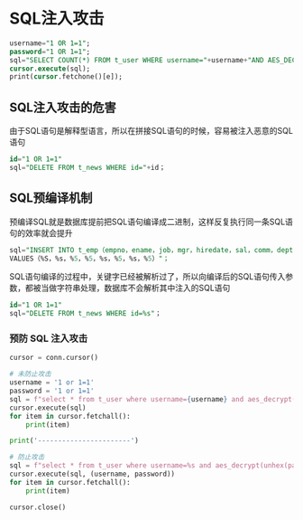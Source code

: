 # SQL注入攻击

```sql
username="1 OR 1=1";
password="1 OR 1=1";
sql="SELECT COUNT(*) FROM t_user WHERE username="+username+"AND AES_DECRYPT(UNHEX(password),' Hellowor1d")="+pas sword;
cursor.execute(sql);
print(cursor.fetchone()[e]);
```

## SQL注入攻击的危害
由于SQL语句是解释型语言，所以在拼接SQL语句的时候，容易被注入恶意的SQL语句
```sql
id="1 OR 1=1"
sql="DELETE FROM t_news WHERE id="+id；
```

## SQL预编译机制
预编译SQL就是数据库提前把SQL语句编译成二进制，这样反复执行同一条SQL语句的效率就会提升
```sql
sql="INSERT INTO t_emp（empno，ename，job，mgr，hiredate，sal，comm，deptno）
VALUES（%S，%s，%5，%5，%s，%5，%s，%5）"；
```

SQL语句编译的过程中，关键字已经被解析过了，所以向编译后的SQL语句传入参数，都被当做字符串处理，数据库不会解析其中注入的SQL语句
```sql
id="1 OR 1=1"
sql="DELETE FROM t_news WHERE id=%s"；
```


### 预防 SQL 注入攻击

```py
cursor = conn.cursor()

# 未防止攻击
username = '1 or 1=1'
password = '1 or 1=1'
sql = f"select * from t_user where username={username} and aes_decrypt(unhex(password),'HelloWorld')={password};"
cursor.execute(sql)
for item in cursor.fetchall():
    print(item)

print('-----------------------')

# 防止攻击
sql = f"select * from t_user where username=%s and aes_decrypt(unhex(password),'HelloWorld')=%s;"
cursor.execute(sql, (username, password))
for item in cursor.fetchall():
    print(item)

cursor.close()
```



